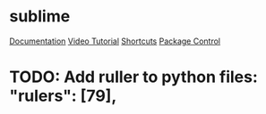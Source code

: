 # sublime

[Documentation](http://www.sublimetext.com/docs/2/)
[Video Tutorial](https://code.tutsplus.com/courses/perfect-workflow-in-sublime-text-2)
[Shortcuts](http://docs.sublimetext.info/en/latest/reference/keyboard_shortcuts_win.html)
[Package Control](https://packagecontrol.io/)

# TODO: Add ruller to python files: 	"rulers": [79],